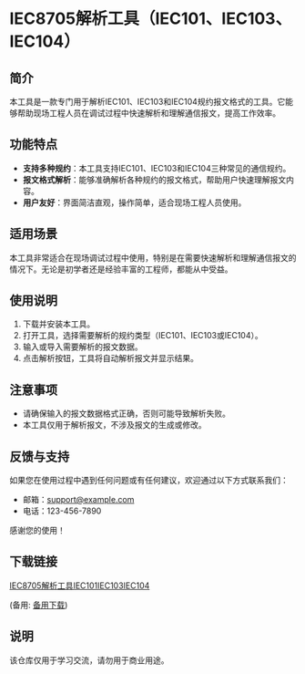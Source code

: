 # IEC8705解析工具（IEC101、IEC103、IEC104）

## 简介
本工具是一款专门用于解析IEC101、IEC103和IEC104规约报文格式的工具。它能够帮助现场工程人员在调试过程中快速解析和理解通信报文，提高工作效率。

## 功能特点
- **支持多种规约**：本工具支持IEC101、IEC103和IEC104三种常见的通信规约。
- **报文格式解析**：能够准确解析各种规约的报文格式，帮助用户快速理解报文内容。
- **用户友好**：界面简洁直观，操作简单，适合现场工程人员使用。

## 适用场景
本工具非常适合在现场调试过程中使用，特别是在需要快速解析和理解通信报文的情况下。无论是初学者还是经验丰富的工程师，都能从中受益。

## 使用说明
1. 下载并安装本工具。
2. 打开工具，选择需要解析的规约类型（IEC101、IEC103或IEC104）。
3. 输入或导入需要解析的报文数据。
4. 点击解析按钮，工具将自动解析报文并显示结果。

## 注意事项
- 请确保输入的报文数据格式正确，否则可能导致解析失败。
- 本工具仅用于解析报文，不涉及报文的生成或修改。

## 反馈与支持
如果您在使用过程中遇到任何问题或有任何建议，欢迎通过以下方式联系我们：
- 邮箱：support@example.com
- 电话：123-456-7890

感谢您的使用！

## 下载链接
[IEC8705解析工具IEC101IEC103IEC104](https://pan.quark.cn/s/65791a831e67) 

(备用: [备用下载](https://pan.baidu.com/s/1UOkTkK2XWJts6ZbS1Ts00A?pwd=1234))

## 说明

该仓库仅用于学习交流，请勿用于商业用途。
